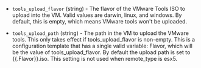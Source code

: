 <!-- Code generated from the comments of the ToolsConfig struct in builder/vmware/common/tools_config.go; DO NOT EDIT MANUALLY -->

-   `tools_upload_flavor` (string) - The flavor of the VMware Tools ISO to
    upload into the VM. Valid values are darwin, linux, and windows. By
    default, this is empty, which means VMware tools won't be uploaded.
    
-   `tools_upload_path` (string) - The path in the VM to upload the
    VMware tools. This only takes effect if tools_upload_flavor is non-empty.
    This is a configuration
    template that has a single
    valid variable: Flavor, which will be the value of tools_upload_flavor.
    By default the upload path is set to {{.Flavor}}.iso. This setting is not
    used when remote_type is esx5.
    